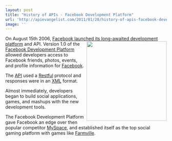 ```yaml
---
layout: post
title: "History of APIs - Facebook Development Platform"
url: 'http://apievangelist.com/2011/01/28/history-of-apis-facebook-development-platform/'
image: ''
---
```


On August 15th 2006, [Facebook launched its long-awaited development platform][1] and API. <img class="c1" src="http://kinlane-productions.s3.amazonaws.com/facebook/Facebook-Developer.png" alt="" width="250" align="right" /> Version 1.0 of the [Facebook Development Platform][2] allowed developers access to Facebook friends, photos, events, and profile information for [Facebook][3].

The [API][4] used a [Restful][5] protocol and responses were in an [XML][6] format.

Almost immediately, developers began to build social applications, games, and mashups with the new development tools.

The Facebook Development Platform gave Facebook an edge over then popular competitor [MySpace][7], and established itself as the top social gaming platform with games like [Farmville][8].

   [1]: http://blog.facebook.com/blog.php?post=2207512130
   [2]: http://developers.facebook.com/
   [3]: http://www.facebook.com
   [4]: http://www.apievangelist.com/
   [5]: http://www.kinlane.com/
   [6]: http://www.apievangelist.com/definition-xml.php
   [7]: http://www.myspace.com
   [8]: http://www.farmville.com/
